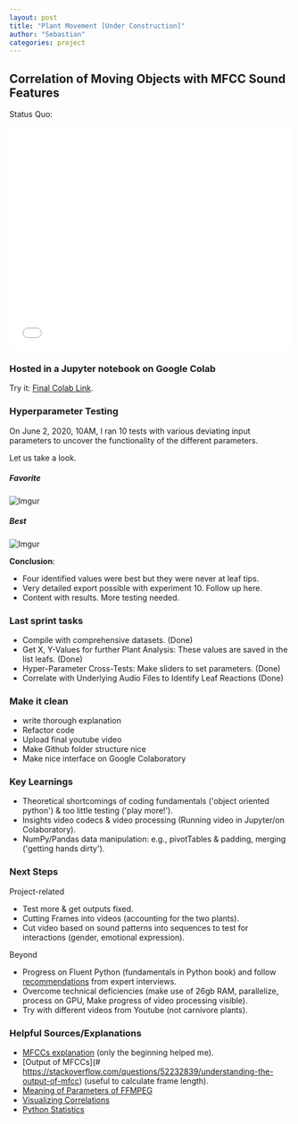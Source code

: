 ```yaml
---
layout: post
title: "Plant Movement [Under Construction]"
author: "Sebastian"
categories: project
---
```


## Correlation of Moving Objects with MFCC Sound Features

Status Quo:

<iframe width="100%" height="400" src="xx_long video hosted on youtube " frameborder="0" allow="accelerometer; autoplay; encrypted-media; gyroscope; picture-in-picture" allowfullscreen></iframe>

### Hosted in a Jupyter notebook on Google Colab
Try it: [Final Colab Link](https://github.com/plantions/video-edge-extractor/).

### Hyperparameter Testing

On June 2, 2020, 10AM, I ran 10 tests with various deviating input parameters to uncover the functionality of the different parameters.

Let us take a look.

##### Favorite

![Imgur](https://i.imgur.com/fe5HRlD.png)

##### Best

![Imgur](https://i.imgur.com/udilLsM.png)

__Conclusion__:
- Four identified values were best but they were never at leaf tips.
- Very detailed export possible with experiment 10. Follow up here.
- Content with results. More testing needed.

### Last sprint tasks
- Compile with comprehensive datasets. (Done)
- Get X, Y-Values for further Plant Analysis: These values are saved in the list leafs. (Done)
- Hyper-Parameter Cross-Tests: Make sliders to set parameters. (Done)
- Correlate with Underlying Audio Files to Identify Leaf Reactions (Done)

### Make it clean
- write thorough explanation
- Refactor code
- Upload final youtube video
- Make Github folder structure nice
- Make nice interface on Google Colaboratory

### Key Learnings
- Theoretical shortcomings of coding fundamentals ('object oriented python') & too little testing ('play more!').
- Insights video codecs & video processing (Running video in Jupyter/on Colaboratory).
- NumPy/Pandas data manipulation: e.g., pivotTables & padding, merging ('getting hands dirty').

### Next Steps

Project-related
- Test more & get outputs fixed.
- Cutting Frames into videos (accounting for the two plants).
- Cut video based on sound patterns into sequences to test for interactions (gender,  emotional expression).

Beyond
- Progress on Fluent Python (fundamentals in Python book) and follow [recommendations](https://seduerr91.github.io/blog/experts) from expert interviews.
- Overcome technical deficiencies (make use of 26gb RAM, parallelize, process on GPU, Make progress of video processing visible).
- Try with different videos from Youtube (not carnivore plants).

### Helpful Sources/Explanations

- [MFCCs explanation](https://towardsdatascience.com/how-i-understood-what-features-to-consider-while-training-audio-files-eedfb6e9002b) (only the beginning helped me).
- [Output of MFCCs](# https://stackoverflow.com/questions/52232839/understanding-the-output-of-mfcc) (useful to calculate frame length).
- [Meaning of Parameters of FFMPEG](https://stackoverflow.com/questions/9913032/how-can-i-extract-audio-from-video-with-ffmpeg)
- [Visualizing Correlations](https://towardsdatascience.com/better-heatmaps-and-correlation-matrix-plots-in-python-41445d0f2bec)
- [Python Statistics](https://scipy-lectures.org/packages/statistics/index.html)
